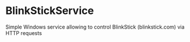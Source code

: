 # BlinkStickService
Simple Windows service allowing to control BlinkStick (blinkstick.com) via HTTP requests
